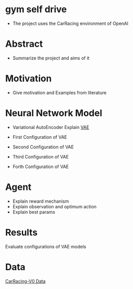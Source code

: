 # gym self drive
* The project uses the CarRacing environment of OpenAI




# Abstract

*  Summarize the project and aims of it

# Motivation

* Give motivation and Examples from literature

# Neural Network Model

* Variational AutoEncoder Explain
[VAE](https://blog.keras.io/building-autoencoders-in-keras.html)

* First Configuration of VAE
* Second Configuration of VAE
* Third Configuration of VAE
* Forth Configuration of VAE


#  Agent
 * Explain reward mechanism
 * Explain observation and optimum action
 * Explain best params


# Results

Evaluate configurations of VAE models

# Data 
[CarRacing-V0 Data](https://drive.google.com/drive/folders/1mZk_yBLN-Iak_E8ewBJSl0rz1W1ckszM?usp=sharing)
